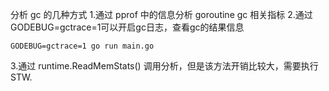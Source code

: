 分析 gc 的几种方式
1.通过 pprof 中的信息分析 goroutine gc 相关指标
2.通过GODEBUG=gctrace=1可以开启gc日志，查看gc的结果信息
```
GODEBUG=gctrace=1 go run main.go 
```
3.通过 runtime.ReadMemStats() 调用分析，但是该方法开销比较大，需要执行 STW.
